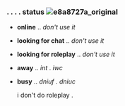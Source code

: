 ### . . . . status ![e8a8727a_original](https://github.com/starzirl/starzirl/assets/151113072/735733ac-f501-446b-bff4-ad57e4234996)


- **online** .. *don't use it*
- **looking for chat** .. *don't use it*
- **looking for roleplay** .. *don't use it*
- **away** .. *int* . *iwc*
- **busy** .. *dniuf* . *dniuc*

  i don't do roleplay .











